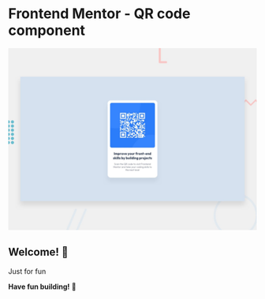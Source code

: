 # Frontend Mentor - QR code component

![Design preview for the QR code component coding challenge](./design/desktop-preview.jpg)

## Welcome! 👋

Just for fun

**Have fun building!** 🚀
